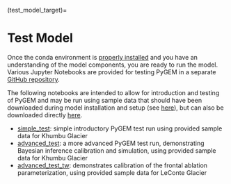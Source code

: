 ﻿(test_model_target)=
# Test Model
Once the conda environment is [properly installed](install_pygem_target) and you have an understanding of the model components, you are ready to run the model. Various Jupyter Notebooks are provided for testing PyGEM in a separate [GitHub repository](https://github.com/PyGEM-Community/PyGEM-notebooks). 

The following notebooks are intended to allow for introduction and testing of PyGEM and may be run using sample data that should have been downloaded during model installation and setup (see [here](https://pygem.readthedocs.io/en/latest/install_pygem.html)), but can also be downloaded directly [here](https://drive.google.com/file/d/1Wu4ZqpOKxnc4EYhcRHQbwGq95FoOxMfZ/view?usp=drive_link).<br>
- [simple_test](https://github.com/PyGEM-Community/PyGEM-notebooks/blob/main/simple_test.ipynb): simple introductory PyGEM test run using provided sample data for Khumbu Glacier<br>
- [advanced_test](https://github.com/PyGEM-Community/PyGEM-notebooks/blob/main/advanced_test.ipynb): a more advanced PyGEM test run, demonstrating Bayesian inference calibration and simulation, using provided sample data for Khumbu Glacier<br>
- [advanced_test_tw](https://github.com/PyGEM-Community/PyGEM-notebooks/blob/main/advanced_test_tw.ipynb): demonstrates calibration of the frontal ablation parameterization, using provided sample data for LeConte Glacier<br>